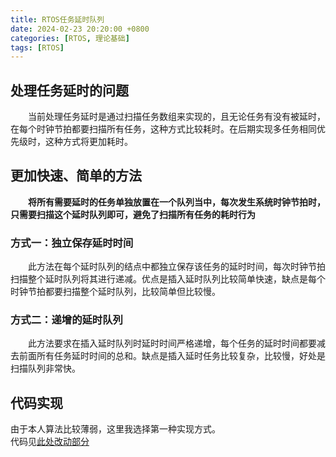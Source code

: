 ```yaml
---
title: RTOS任务延时队列
date: 2024-02-23 20:20:00 +0800
categories: [RTOS, 理论基础]
tags: [RTOS]
---
```


## 处理任务延时的问题
&emsp;&emsp;当前处理任务延时是通过扫描任务数组来实现的，且无论任务有没有被延时，在每个时钟节拍都要扫描所有任务，这种方式比较耗时。在后期实现多任务相同优先级时，这种方式将更加耗时。

## 更加快速、简单的方法
&emsp;&emsp;**将所有需要延时的任务单独放置在一个队列当中，每次发生系统时钟节拍时，只需要扫描这个延时队列即可，避免了扫描所有任务的耗时行为** 

### 方式一：独立保存延时时间
&emsp;&emsp;此方法在每个延时队列的结点中都独立保存该任务的延时时间，每次时钟节拍扫描整个延时队列将其进行递减。优点是插入延时队列比较简单快速，缺点是每个时钟节拍都要扫描整个延时队列，比较简单但比较慢。

### 方式二：递增的延时队列
&emsp;&emsp;此方法要求在插入延时队列时延时时间严格递增，每个任务的延时时间都要减去前面所有任务延时时间的总和。缺点是插入延时任务比较复杂，比较慢，好处是扫描队列非常快。

## 代码实现
由于本人算法比较薄弱，这里我选择第一种实现方式。   
代码见[此处改动部分](https://git.acwing.com/hjw_iie/my_rtos/-/tree/v0.02/MY_RTOS/SRC)

  


